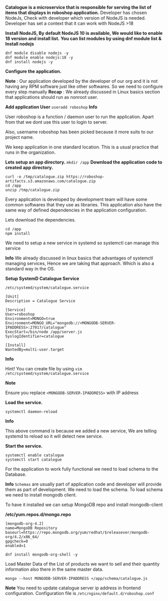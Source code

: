 **Catalogue is a microservice that is responsible for serving the list of items that displays in roboshop application.**
Developer has chosen NodeJs, Check with developer which version of NodeJS is needed. Developer has set a context that it can work with NodeJS >18

**Install NodeJS, By default NodeJS 10 is available, We would like to enable 18 version and install list.**
**You can list modules by using dnf module list & Install nodejs**
```
dnf module disable nodejs -y
dnf module enable nodejs:18 -y
dnf install nodejs -y
```
**Configure the application.**

**Note** : Our application developed by the developer of our org and it is not having any RPM software just like other softwares. So we need to configure every step manually
**Recap** :  We already discussed in Linux basics section that applications should run as nonroot user.

**Add application User**
```useradd roboshop```
**Info**

User roboshop is a function / daemon user to run the application. Apart from that we dont use this user to login to server.

Also, username roboshop has been picked because it more suits to our project name.

We keep application in one standard location. This is a usual practice that runs in the organization.


**Lets setup an app directory.**
```mkdir /app```
**Download the application code to created app directory.**
```
curl -o /tmp/catalogue.zip https://roboshop-artifacts.s3.amazonaws.com/catalogue.zip 
cd /app 
unzip /tmp/catalogue.zip
```

Every application is developed by development team will have some common softwares that they use as libraries. This application also have the same way of defined dependencies in the application configuration.

Lets download the dependencies.
```
cd /app 
npm install 
```

We need to setup a new service in systemd so systemctl can manage this service

**Info**
We already discussed in linux basics that advantages of systemctl managing services, Hence we are taking that approach. Which is also a standard way in the OS.

**Setup SystemD Catalogue Service**
```
/etc/systemd/system/catalogue.service
```
```
[Unit]
Description = Catalogue Service

[Service]
User=roboshop
Environment=MONGO=true
Environment=MONGO_URL="mongodb://<MONGODB-SERVER-IPADDRESS>:27017/catalogue"
ExecStart=/bin/node /app/server.js
SyslogIdentifier=catalogue

[Install]
WantedBy=multi-user.target

```
**Info**

Hint! You can create file by using ```vim /etc/systemd/system/catalogue.service```

**Note**

Ensure you replace ```<MONGODB-SERVER-IPADDRESS>``` with IP address

**Load the service.**
```
systemctl daemon-reload
```
**Info**

This above command is because we added a new service, We are telling systemd to reload so it will detect new service.

**Start the service.**
```
systemctl enable catalogue 
systemctl start catalogue
```
For the application to work fully functional we need to load schema to the Database.

**Info**
```Schemas``` are usually part of application code and developer will provide them as part of development.
We need to load the schema. To load schema we need to install mongodb client.

To have it installed we can setup MongoDB repo and install mongodb-client

**/etc/yum.repos.d/mongo.repo**
```
[mongodb-org-4.2]
name=MongoDB Repository
baseurl=https://repo.mongodb.org/yum/redhat/$releasever/mongodb-org/4.2/x86_64/
gpgcheck=0
enabled=1
```
```dnf install mongodb-org-shell -y```

Load Master Data of the List of products we want to sell and their quantity information also there in the same master data.

```mongo --host MONGODB-SERVER-IPADDRESS </app/schema/catalogue.js```

**Note**
You need to update catalogue server ip address in frontend configuration. Configuration file is ```/etc/nginx/default.d/roboshop.conf```
